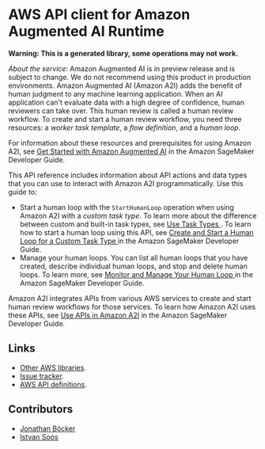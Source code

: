 # AWS API client for Amazon Augmented AI Runtime

**Warning: This is a generated library, some operations may not work.**

*About the service:*
<important>
Amazon Augmented AI is in preview release and is subject to change. We do
not recommend using this product in production environments.
</important>
Amazon Augmented AI (Amazon A2I) adds the benefit of human judgment to any
machine learning application. When an AI application can't evaluate data
with a high degree of confidence, human reviewers can take over. This human
review is called a human review workflow. To create and start a human review
workflow, you need three resources: a <i>worker task template</i>, a <i>flow
definition</i>, and a <i>human loop</i>.

For information about these resources and prerequisites for using Amazon
A2I, see <a
href="https://docs.aws.amazon.com/sagemaker/latest/dg/a2i-getting-started.html">Get
Started with Amazon Augmented AI</a> in the Amazon SageMaker Developer
Guide.

This API reference includes information about API actions and data types
that you can use to interact with Amazon A2I programmatically. Use this
guide to:

<ul>
<li>
Start a human loop with the <code>StartHumanLoop</code> operation when using
Amazon A2I with a <i>custom task type</i>. To learn more about the
difference between custom and built-in task types, see <a
href="https://docs.aws.amazon.com/sagemaker/latest/dg/a2i-task-types-general.html">Use
Task Types </a>. To learn how to start a human loop using this API, see <a
href="https://docs.aws.amazon.com/sagemaker/latest/dg/a2i-start-human-loop.html#a2i-instructions-starthumanloop">Create
and Start a Human Loop for a Custom Task Type </a> in the Amazon SageMaker
Developer Guide.
</li>
<li>
Manage your human loops. You can list all human loops that you have created,
describe individual human loops, and stop and delete human loops. To learn
more, see <a
href="https://docs.aws.amazon.com/sagemaker/latest/dg/a2i-monitor-humanloop-results.html">Monitor
and Manage Your Human Loop </a> in the Amazon SageMaker Developer Guide.
</li>
</ul>
Amazon A2I integrates APIs from various AWS services to create and start
human review workflows for those services. To learn how Amazon A2I uses
these APIs, see <a
href="https://docs.aws.amazon.com/sagemaker/latest/dg/a2i-api-references.html">Use
APIs in Amazon A2I</a> in the Amazon SageMaker Developer Guide.

## Links

- [Other AWS libraries](https://github.com/agilord/aws_client/tree/master/generated).
- [Issue tracker](https://github.com/agilord/aws_client/issues).
- [AWS API definitions](https://github.com/aws/aws-sdk-js/tree/master/apis).

## Contributors

- [Jonathan Böcker](https://github.com/Schwusch)
- [Istvan Soós](https://github.com/isoos)


